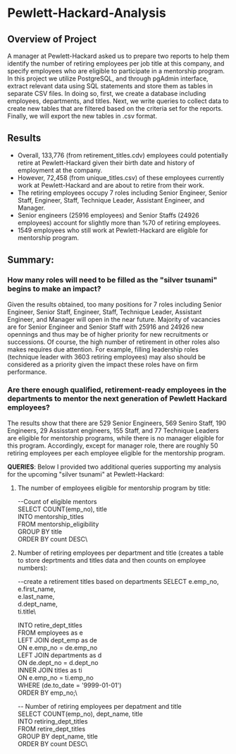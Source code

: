 # Pewlett-Hackard-Analysis

## Overview of Project

A manager at Pewlett-Hackard asked us to prepare two reports to help them identify the number of retiring employees per job title at this company, and specify employees who are eligible to participate in a mentorship program. In this project we utilize PostgreSQL, and through pgAdmin interface, extract relevant data using SQL statements and store them as tables in separate CSV files. In doing so, first, we create a database including employees, departments, and titles. Next, we write queries to collect data to create new tables that are filtered based on the criteria set for the reports. Finally, we will export the new tables in .csv format.

## Results

- Overall, 133,776 (from retirement_titles.cdv) employees could potentially retire at Pewlett-Hackard given their birth date and history of employment at the company.
- However, 72,458 (from unique_titles.csv) of these employees currently work at Pewlett-Hackard and are about to retire from their work.
- The retiring employees occupy 7 roles including Senior Engineer, Senior Staff, Engineer, Staff, Technique Leader, Assistant Engineer, and Manager.
- Senior engineers (25916 employees) and Senior Staffs (24926 employees) account for slightly more than %70 of retiring employees.
- 1549 employees who still work at Pewlett-Hackard are eligible for mentorship program.

## Summary: 

### How many roles will need to be filled as the "silver tsunami" begins to make an impact?

Given the results obtained, too many positions for 7 roles including Senior Engineer, Senior Staff, Engineer, Staff, Technique Leader, Assistant Engineer, and Manager will open in the near future. Majority of vacancies are for Senior Engineer and Senior Staff with 25916 and 24926 new opennings and thus may be of higher priority for new recruitments or successions. Of course, the high number of retirement in other roles also makes requires due attention. For example, filling leadership roles (technique leader with 3603 retiring employees) may also should be considered as a priority given the impact these roles have on firm performance.


### Are there enough qualified, retirement-ready employees in the departments to mentor the next generation of Pewlett Hackard employees?

The results show that there are 529 Senior Engineers, 569 Seniro Staff, 190 Engineers, 29 Assisstant engineers, 155 Staff, and 77 Technique Leaders are eligible for mentorship programs, while there is no manager eligible for this program. Accordingly, except for manager role, there are roughly 50 retiring employees per each employee eligible for the mentorship program.


**QUERIES**: Below I provided two additional queries supporting my analysis for the upcoming "silver tsunami" at Pewlett-Hackard:

1. The number of employees eligible for mentorship program by title:

	--Count of eligible mentors\
	SELECT COUNT(emp_no), title\
	INTO mentorship_titles\
	FROM mentorship_eligibility\
	GROUP BY title\
	ORDER BY count DESC\

2. Number of retiring employees per department and title (creates a table to store deprtments and titles data and then counts on employee numbers):

	--create a retirement titles based on departments
	SELECT e.emp_no,\
		e.first_name,\
		e.last_name,\
		d.dept_name,\
		ti.title\
	
	INTO retire_dept_titles\
	FROM employees as e\
	LEFT JOIN dept_emp as de\
	ON e.emp_no = de.emp_no\
	LEFT JOIN departments as d\
	ON de.dept_no = d.dept_no\
	INNER JOIN titles as ti\
	ON e.emp_no = ti.emp_no\
	WHERE (de.to_date = '9999-01-01')\
	ORDER BY emp_no;\

	-- Number of retiring employees per depatment and title\
	SELECT COUNT(emp_no), dept_name, title\
	INTO retiring_dept_titles\
	FROM retire_dept_titles\
	GROUP BY dept_name, title\
	ORDER BY count DESC\


